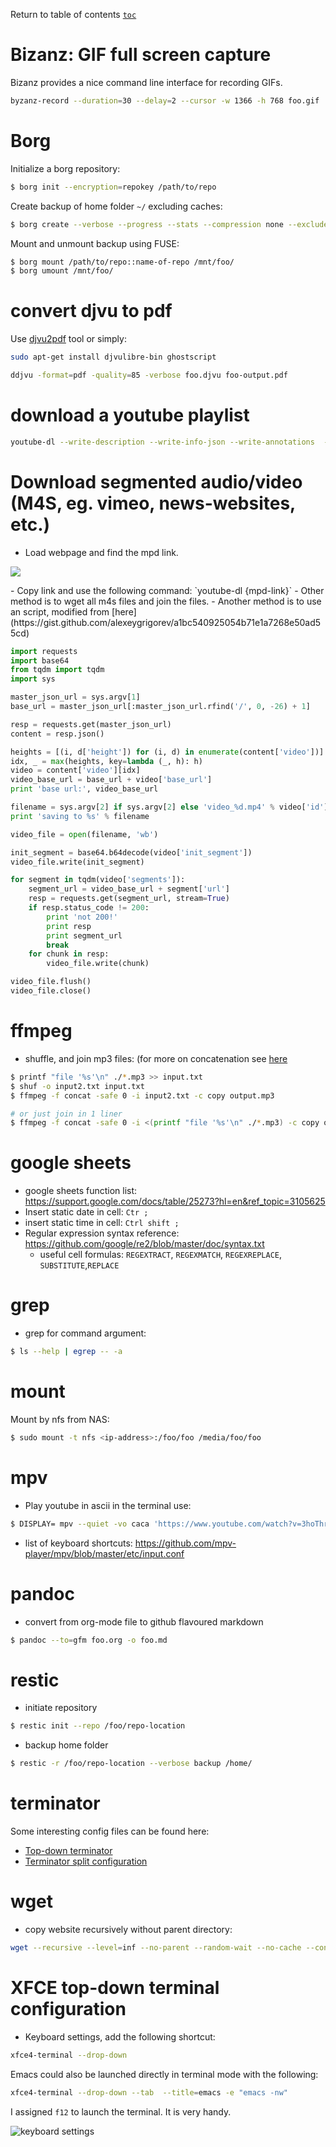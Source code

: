 Return to table of contents [`toc`](https://jcmariscal.github.io/misc-notes/)

# Bizanz: GIF full screen capture

Bizanz provides a nice command line interface for recording GIFs.

```bash
byzanz-record --duration=30 --delay=2 --cursor -w 1366 -h 768 foo.gif
```

# Borg
Initialize a borg repository:
```bash
$ borg init --encryption=repokey /path/to/repo
```

Create backup of home folder `~/` excluding caches:

```bash
$ borg create --verbose --progress --stats --compression none --exclude-caches /path/to/repo::name-of-backup ~/
```

Mount and unmount backup using FUSE:
```bash
$ borg mount /path/to/repo::name-of-repo /mnt/foo/
$ borg umount /mnt/foo/
```

# convert djvu to pdf

Use [djvu2pdf](http://0x2a.at/s/projects/djvu2pdf) tool or simply:

```bash
sudo apt-get install djvulibre-bin ghostscript

ddjvu -format=pdf -quality=85 -verbose foo.djvu foo-output.pdf
```

# download a youtube playlist

```bash
youtube-dl --write-description --write-info-json --write-annotations  --write-sub --write-thumbnail  --write-annotations --write-info-json --yes-playlist --verbose {playlist-link}
```

# Download segmented audio/video (M4S, eg. vimeo, news-websites, etc.)

- Load webpage and find the mpd link.
<p><img src="https://jcmariscal.github.io/misc-notes/images/m4s-mpd.png"/></p>
- Copy link and use the following command: `youtube-dl {mpd-link}`
- Other method is to wget all m4s files and join the files.
- Another method is to use an script, modified from [here](https://gist.github.com/alexeygrigorev/a1bc540925054b71e1a7268e50ad55cd)

```python
import requests
import base64
from tqdm import tqdm
import sys

master_json_url = sys.argv[1]
base_url = master_json_url[:master_json_url.rfind('/', 0, -26) + 1]

resp = requests.get(master_json_url)
content = resp.json()

heights = [(i, d['height']) for (i, d) in enumerate(content['video'])]
idx, _ = max(heights, key=lambda (_, h): h)
video = content['video'][idx]
video_base_url = base_url + video['base_url']
print 'base url:', video_base_url

filename = sys.argv[2] if sys.argv[2] else 'video_%d.mp4' % video['id']
print 'saving to %s' % filename

video_file = open(filename, 'wb')

init_segment = base64.b64decode(video['init_segment'])
video_file.write(init_segment)

for segment in tqdm(video['segments']):
    segment_url = video_base_url + segment['url']
    resp = requests.get(segment_url, stream=True)
    if resp.status_code != 200:
        print 'not 200!'
        print resp
        print segment_url
        break
    for chunk in resp:
        video_file.write(chunk)

video_file.flush()
video_file.close()
```

# ffmpeg

- shuffle, and join mp3 files: (for more on concatenation see [here](https://trac.ffmpeg.org/wiki/Concatenate)

```bash
$ printf "file '%s'\n" ./*.mp3 >> input.txt
$ shuf -o input2.txt input.txt
$ ffmpeg -f concat -safe 0 -i input2.txt -c copy output.mp3

# or just join in 1 liner
$ ffmpeg -f concat -safe 0 -i <(printf "file '%s'\n" ./*.mp3) -c copy output.mp3
```
# google sheets

- google sheets function list: https://support.google.com/docs/table/25273?hl=en&ref_topic=3105625
- Insert static date in cell: `Ctr ;`
- insert static time in cell: `Ctrl shift ;`
- Regular expression syntax reference: https://github.com/google/re2/blob/master/doc/syntax.txt
  - useful cell formulas: `REGEXTRACT`, `REGEXMATCH`, `REGEXREPLACE`, `SUBSTITUTE`,`REPLACE`

# grep

- grep for command argument:
```bash
$ ls --help | egrep -- -a
```

# mount

Mount by nfs from NAS:
```bash
$ sudo mount -t nfs <ip-address>:/foo/foo /media/foo/foo
```

# mpv

- Play youtube in ascii in the terminal use:
```bash
$ DISPLAY= mpv --quiet -vo caca 'https://www.youtube.com/watch?v=3hoThry5WsY'
```
- list of keyboard shortcuts:
https://github.com/mpv-player/mpv/blob/master/etc/input.conf 

# pandoc

- convert from org-mode file to github flavoured markdown
```bash
$ pandoc --to=gfm foo.org -o foo.md
```
# restic

- initiate repository

```bash
$ restic init --repo /foo/repo-location
```
- backup home folder

```bash
$ restic -r /foo/repo-location --verbose backup /home/
```

# terminator

Some interesting config files can be found here:
- [Top-down terminator](https://bytefreaks.net/howtos/howto-make-terminator-terminal-act-like-guake-terminal-in-ubuntu-11-10)
- [Terminator split configuration](https://unix.stackexchange.com/questions/168436/how-to-open-terminal-split-to-9-terminals-and-switch-between-them-using-one-scr)

# wget

- copy website recursively without parent directory:
```bash
wget --recursive --level=inf --no-parent --random-wait --no-cache --convert-links --adjust-extension --page-requisites -e robots=off --user-agent=mozilla www.foo.org/data/
```

# XFCE top-down terminal configuration

- Keyboard settings, add the following shortcut:

```bash
xfce4-terminal --drop-down
```
Emacs could also be launched directly in terminal mode with the following:

```bash
xfce4-terminal --drop-down --tab  --title=emacs -e "emacs -nw"
```

I assigned `f12` to launch the terminal. It is very handy.

![keyboard settings](./images/xfce-keyboard-settings-xfce-terminal.png)
